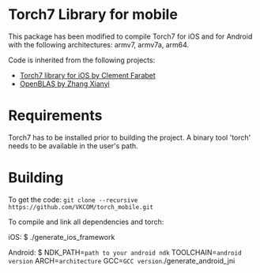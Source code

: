 Torch7 Library for mobile
=========================

This package has been modified to compile Torch7 for iOS and for Android with the following architectures: armv7, armv7a, arm64.

Code is inherited from the following projects:
* [Torch7 library for iOS by Clement Farabet](https://github.com/clementfarabet/torch-ios)
* [OpenBLAS by Zhang Xianyi](https://github.com/xianyi/OpenBLAS)

Requirements
============

Torch7 has to be installed prior to building the project. A binary tool 'torch' needs to be available in the user's path.

Building
========
To get the code:
`git clone --recursive https://github.com/VKCOM/torch_mobile.git`

To compile and link all dependencies and torch:

iOS:
$ ./generate_ios_framework

Android:
$ NDK_PATH=`path to your android ndk` TOOLCHAIN=`android version` ARCH=`architecture` GCC=`GCC version`./generate_android_jni
